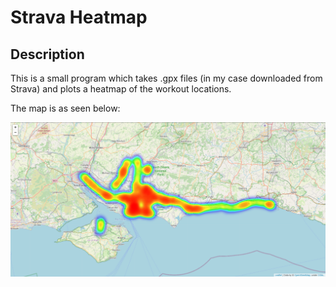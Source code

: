 # Strava Heatmap
## Description 
This is a small program which takes .gpx files (in my case downloaded from Strava) and plots a heatmap of the workout locations.

The map is as seen below:

![Screenshot](screenshot.png)
